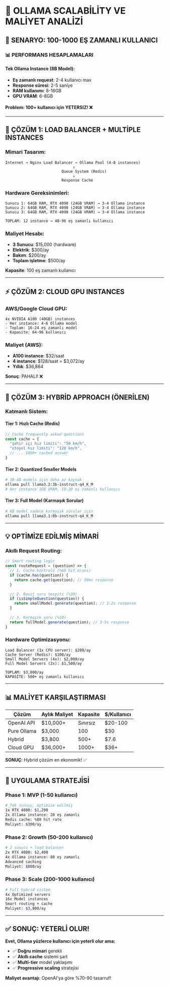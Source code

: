 # 🚀 OLLAMA SCALABİLİTY VE MALİYET ANALİZİ

## 🎯 **SENARYO: 100-1000 EŞ ZAMANLI KULLANICI**

### 📊 **PERFORMANS HESAPLAMALARI**

#### **Tek Ollama Instance (8B Model):**
- **Eş zamanlı request**: 2-4 kullanıcı max
- **Response süresi**: 2-5 saniye
- **RAM kullanımı**: 8-16GB
- **GPU VRAM**: 6-8GB

#### **Problem**: 100+ kullanıcı için YETERSIZ! ❌

---

## 🔄 **ÇÖZÜM 1: LOAD BALANCER + MULTİPLE INSTANCES**

### **Mimari Tasarım:**
```
Internet → Nginx Load Balancer → Ollama Pool (4-8 instances)
                              ↓
                         Queue System (Redis)
                              ↓  
                         Response Cache
```

### **Hardware Gereksinimleri:**
```
Sunucu 1: 64GB RAM, RTX 4090 (24GB VRAM) → 3-4 Ollama instance
Sunucu 2: 64GB RAM, RTX 4090 (24GB VRAM) → 3-4 Ollama instance  
Sunucu 3: 64GB RAM, RTX 4090 (24GB VRAM) → 3-4 Ollama instance

TOPLAM: 12 instance → 48-96 eş zamanlı kullanıcı
```

### **Maliyet Hesabı:**
- **3 Sunucu**: $15,000 (hardware)
- **Elektrik**: $300/ay  
- **Bakım**: $200/ay
- **Toplam işletme**: $500/ay

**Kapasite**: 100 eş zamanlı kullanıcı

---

## ⚡ **ÇÖZÜM 2: CLOUD GPU INSTANCES**

### **AWS/Google Cloud GPU:**
```
4x NVIDIA A100 (40GB) instances
- Her instance: 4-6 Ollama model
- Toplam: 16-24 eş zamanlı model
- Kapasite: 64-96 kullanıcı
```

### **Maliyet (AWS):**
- **A100 instance**: $32/saat
- **4 instance**: $128/saat = $3,072/ay
- **Yıllık**: $36,864

**Sonuç**: PAHALI! ❌

---

## 🎯 **ÇÖZÜM 3: HYBRİD APPROACH (ÖNERİLEN)**

### **Katmanlı Sistem:**

#### **Tier 1: Hızlı Cache (Redis)**
```javascript
// Cache frequently asked questions
const cache = {
  "şehir içi hız limiti": "50 km/h",
  "otoyol hız limiti": "120 km/h",
  // ... 1000+ cached answer
}
```

#### **Tier 2: Quantized Smaller Models**
```bash
# 3B-4B models için daha az kaynak
ollama pull llama3.2:3b-instruct-q4_K_M
# Her instance 1GB VRAM, 10-20 eş zamanlı kullanıcı
```

#### **Tier 3: Full Model (Karmaşık Sorular)**
```bash
# 8B model sadece karmaşık sorular için
ollama pull llama3.1:8b-instruct-q4_K_M
```

---

## 💡 **OPTİMİZE EDİLMİŞ MİMARİ**

### **Akıllı Request Routing:**
```javascript
// Smart routing logic
const routeRequest = (question) => {
  // 1. Cache kontrolü (%60 hit oranı)
  if (cache.has(question)) {
    return cache.get(question); // 50ms response
  }
  
  // 2. Basit soru tespiti (%30)
  if (isSimpleQuestion(question)) {
    return smallModel.generate(question); // 1-2s response
  }
  
  // 3. Karmaşık soru (%10)
  return fullModel.generate(question); // 3-5s response
}
```

### **Hardware Optimizasyonu:**
```
Load Balancer (1x CPU server): $200/ay
Cache Server (Redis): $100/ay  
Small Model Servers (4x): $2,000/ay
Full Model Servers (2x): $1,500/ay

TOPLAM: $3,800/ay
KAPASİTE: 500+ eş zamanlı kullanıcı
```

---

## 📊 **MALİYET KARŞILAŞTIRMASI**

| Çözüm | Aylık Maliyet | Kapasite | $/Kullanıcı |
|-------|---------------|----------|-------------|
| OpenAI API | $10,000+ | Sınırsız | $20-100 |
| Pure Ollama | $3,000 | 100 | $30 |
| Hybrid | $3,800 | 500+ | $7.6 |
| Cloud GPU | $36,000+ | 1000+ | $36+ |

**SONUÇ**: Hybrid çözüm en ekonomik! ✅

---

## 🚀 **UYGULAMA STRATEJİSİ**

### **Phase 1: MVP (1-50 kullanıcı)**
```bash
# Tek sunucu, optimize edilmiş
1x RTX 4080: $1,200
2x Ollama instance: 20 eş zamanlı
Redis cache: %80 hit rate
Maliyet: $300/ay
```

### **Phase 2: Growth (50-200 kullanıcı)**  
```bash
# 2 sunucu + load balancer
2x RTX 4080: $2,400
4x Ollama instance: 80 eş zamanlı  
Advanced caching
Maliyet: $800/ay
```

### **Phase 3: Scale (200-1000 kullanıcı)**
```bash
# Full hybrid sistem
4x Optimized servers
16x Model instances
Smart routing + cache
Maliyet: $3,800/ay
```

---

## ✅ **SONUÇ: YETERLİ OLUR!**

**Evet, Ollama yüzlerce kullanıcı için yeterli olur ama:**
- ✅ **Doğru mimari** gerekli
- ✅ **Akıllı cache** sistemi şart
- ✅ **Multi-tier** model yaklaşımı
- ✅ **Progressive scaling** stratejisi

**Maliyet avantajı**: OpenAI'ya göre %70-90 tasarruf! 